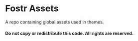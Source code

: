 # Fostr Assets
A repo containing global assets used in themes.

#### Do not copy or redistribute this code. All rights are reserved.
